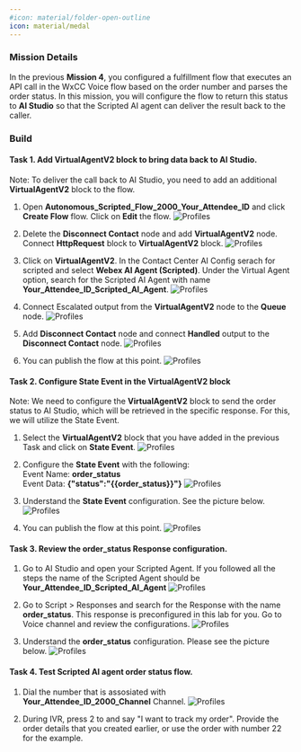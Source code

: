 ```yaml
---
#icon: material/folder-open-outline
icon: material/medal
---
```


### Mission Details

In the previous **Mission 4**, you configured a fulfillment flow that executes an API call in the WxCC Voice flow based on the order number and parses the order status. In this mission, you will configure the flow to return this status to **AI Studio** so that the Scripted AI agent can deliver the result back to the caller.


### Build

#### Task 1. Add VirtualAgentV2 block to bring data back to AI Studio.

Note: To deliver the call back to AI Studio, you need to add an additional **VirtualAgentV2** block to the flow.

1. Open **<span class="attendee-id-container">Autonomous_Scripted_Flow_2000_<span class="attendee-id-placeholder" data-prefix="Autonomous_Scripted_Flow_2000_">Your_Attendee_ID</span><span class="copy" title="Click to copy!"></span></span>** and click **Create Flow** flow. Click on **Edit** the flow. 
    ![Profiles](../graphics/Lab1_AI_Agent/6.56.gif)

2. Delete the **Disconnect Contact** node and add **VirtualAgentV2** node. Connect **HttpRequest** block to **VirtualAgentV2** block. 
    ![Profiles](../graphics/Lab1_AI_Agent/6.57.gif)

3. Click on **VirtualAgentV2**. In the Contact Center AI Config serach for scripted and select **Webex AI Agent (Scripted)**. Under the Virtual Agent option, search for the Scripted AI Agent with name **<span class="attendee-id-container"><span class="attendee-id-placeholder" data-suffix="_Scripted_AI_Agent">Your_Attendee_ID</span>_Scripted_AI_Agent<span class="copy" title="Click to copy!"></span></span>**.
    ![Profiles](../graphics/Lab1_AI_Agent/6.58.gif)

4. Connect Escalated output from the **VirtualAgentV2** node to the **Queue** node.
    ![Profiles](../graphics/Lab1_AI_Agent/6.59.gif)

5. Add **Disconnect Contact** node and connect **Handled** output to the **Disconnect Contact** node.
    ![Profiles](../graphics/Lab1_AI_Agent/6.60.gif)

6. You can publish the flow at this point. 
    ![Profiles](../graphics/Lab1_AI_Agent/6.61.gif)

#### Task 2. Configure State Event in the VirtualAgentV2 block

Note: We need to configure the **VirtualAgentV2** block to send the order status to AI Studio, which will be retrieved in the specific response. For this, we will utilize the State Event.

1. Select the **VirtualAgentV2** block that you have added in the previous Task and click on **State Event**. 
    ![Profiles](../graphics/Lab1_AI_Agent/6.62.gif)

2. Configure the **State Event** with the following: </br>
Event Name: **order_status** </br>
Event Data: **{"status":"{{order_status}}"}**
    ![Profiles](../graphics/Lab1_AI_Agent/6.63.gif)

3. Understand the **State Event** configuration. See the picture below. 
    ![Profiles](../graphics/Lab1_AI_Agent/6.64.png)

4. You can publish the flow at this point. 
    ![Profiles](../graphics/Lab1_AI_Agent/6.61.gif)

#### Task 3. Review the order_status Response configuration. 

1. Go to AI Studio and open your Scripted Agent. If you followed all the steps the name of the Scripted Agent should be **<span class="attendee-id-container"><span class="attendee-id-placeholder" data-suffix="_Scripted_AI_Agent">Your_Attendee_ID</span>_Scripted_AI_Agent<span class="copy" title="Click to copy!"></span></span>** 
    ![Profiles](../graphics/Lab1_AI_Agent/6.65.gif)

2. Go to Script > Responses and search for the Response with the name **order_status**. This response is preconfigured in this lab for you. Go to Voice channel and review the configurations. 
    ![Profiles](../graphics/Lab1_AI_Agent/6.66.gif)

3. Understand the **order_status** configuration. Please see the picture below. 
    ![Profiles](../graphics/Lab1_AI_Agent/6.67.png)

#### Task 4. Test Scripted AI agent order status flow.  

1. Dial the number that is assosiated with **<span class="attendee-id-placeholder">Your_Attendee_ID</span>_2000_Channel** Channel. 
    ![Profiles](../graphics/Lab1_AI_Agent/6.37.png) 

2. During IVR, press 2 to and say "I want to track my order". Provide the order details that you created earlier, or use the order with number 22 for the example.

